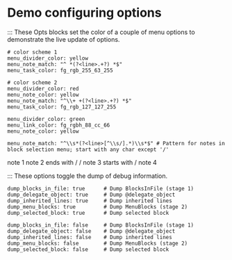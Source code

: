 # Demo configuring options

::: These Opts blocks set the color of a couple of menu options to demonstrate the live update of options.

```opts
# color scheme 1
menu_divider_color: yellow
menu_note_match: "^ *(?<line>.+?) *$"
menu_task_color: fg_rgb_255_63_255
```

```opts
# color scheme 2
menu_divider_color: red
menu_note_color: yellow
menu_note_match: "^\\+ +(?<line>.+?) *$"
menu_task_color: fg_rgb_127_127_255
```

```opts :(document_options)
menu_divider_color: green
menu_link_color: fg_rgbh_88_cc_66
menu_note_color: yellow

menu_note_match: "^\\s*(?<line>[^\\s/].*)\\s*$" # Pattern for notes in block selection menu; start with any char except '/'
```

note 1
note 2 ends with /
 / note 3 starts with /
note 4

::: These options toggle the dump of debug information.

```opts
dump_blocks_in_file: true      # Dump BlocksInFile (stage 1)
dump_delegate_object: true     # Dump @delegate_object
dump_inherited_lines: true     # Dump inherited lines
dump_menu_blocks: true         # Dump MenuBlocks (stage 2)
dump_selected_block: true      # Dump selected block
```

```opts
dump_blocks_in_file: false     # Dump BlocksInFile (stage 1)
dump_delegate_object: false    # Dump @delegate_object
dump_inherited_lines: false    # Dump inherited lines
dump_menu_blocks: false        # Dump MenuBlocks (stage 2)
dump_selected_block: false     # Dump selected block
```
